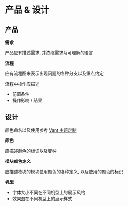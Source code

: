 # 产品 & 设计

## 产品

**需求**

产品应有描述需求, 并浓缩需求为可理解的语言

**流程**

应有流程图来表示出现问题的各种分支以及重点约定

流程中操作应描述

-   前置条件
-   操作影响 / 结果

## 设计

颜色命名以及使用参考 [Vant 主题定制](https://youzan.github.io/vant/v3/#/zh-CN/button#zhu-ti-ding-zhi)

**颜色**

应描述颜色的标识以及变种

**模块颜色定义**

应描述模块的模块使用颜色的各种定义, 以及使用的颜色的标识

**机型**

-   字体大小不同在不同机型上的展示风格
-   效果图在不同机型上的展示样式
